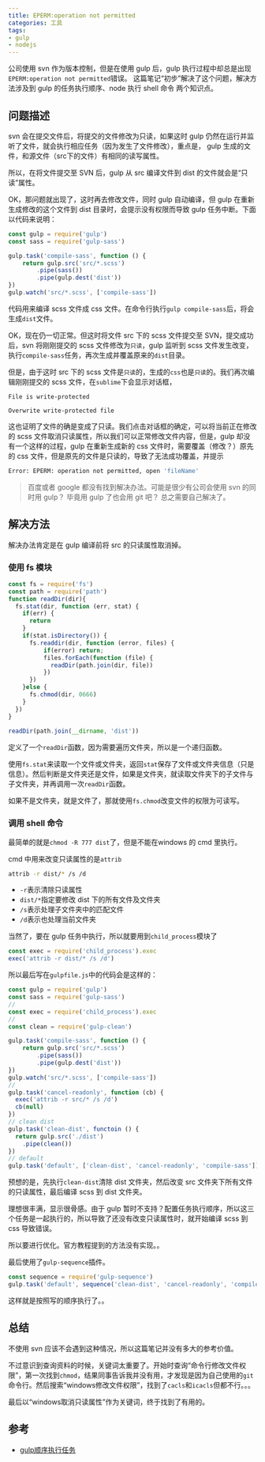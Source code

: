 ```yaml
---
title: EPERM:operation not permitted
categories: 工具
tags:
- gulp
- nodejs
---
```


公司使用 svn 作为版本控制，但是在使用 gulp 后，gulp 执行过程中却总是出现`EPERM:operation not permitted`错误。
这篇笔记“初步”解决了这个问题，解决方法涉及到 gulp 的任务执行顺序、node 执行 shell 命令 两个知识点。

<!--more-->
## 问题描述
svn 会在提交文件后，将提交的文件修改为只读，如果这时 gulp 仍然在运行并监听了文件，就会执行相应任务（因为发生了文件修改），重点是， gulp 生成的文件，和源文件（src下的文件）有相同的读写属性。

所以，在将文件提交至 SVN 后，gulp 从 src 编译文件到 dist 的文件就会是“只读”属性。

OK，那问题就出现了，这时再去修改文件，同时 gulp 自动编译，但 gulp 在重新生成修改的这个文件到 dist 目录时，会提示没有权限而导致 gulp 任务中断。下面以代码来说明：

```javascript
const gulp = require('gulp')
const sass = require('gulp-sass')

gulp.task('compile-sass', function () {
    return gulp.src('src/*.scss')
        .pipe(sass())
        .pipe(gulp.dest('dist'))
})
gulp.watch('src/*.scss', ['compile-sass'])
```

代码用来编译 scss 文件成 css 文件。在命令行执行`gulp compile-sass`后，将会生成`dist`文件。

OK，现在仍一切正常。但这时将文件 src 下的 scss 文件提交至 SVN，提交成功后，svn 将刚刚提交的 scss 文件修改为`只读`，gulp 监听到 scss 文件发生改变，执行`compile-sass`任务，再次生成并覆盖原来的`dist`目录。

但是，由于这时 src 下的 scss 文件是`只读`的，生成的`css`也是`只读`的。我们再次编辑刚刚提交的 scss 文件，在`sublime`下会显示对话框，
```
File is write-protected

Overwrite write-protected file
```
这也证明了文件的确是变成了只读。我们点击对话框的确定，可以将当前正在修改的 scss 文件取消只读属性，所以我们可以正常修改文件内容，但是，gulp 却没有一个这样的过程，gulp 在重新生成新的 css 文件时，需要覆盖（修改？）原先的 css 文件，但是原先的文件是只读的，导致了无法成功覆盖，并提示
```bash
Error: EPERM: operation not permitted, open 'fileName'
```

> 百度或者 google 都没有找到解决办法。可能是很少有公司会使用 svn 的同时用 gulp？ 毕竟用 gulp 了也会用 git 吧？ 总之需要自己解决了。

## 解决方法
解决办法肯定是在 gulp 编译前将 src 的只读属性取消掉。

### 使用 fs 模块
```javascript
const fs = require('fs')
const path = require('path')
function readDir(dir){
  fs.stat(dir, function (err, stat) {
    if(err) {
      return
    }
    if(stat.isDirectory()) {
      fs.readdir(dir, function (error, files) {
          if(error) return;
          files.forEach(function (file) {
            readDir(path.join(dir, file))
          })
      })
    }else {
      fs.chmod(dir, 0666)
    }
  })
}
 
readDir(path.join(__dirname, 'dist'))
```


定义了一个`readDir`函数，因为需要遍历文件夹，所以是一个递归函数。

使用`fs.stat`来读取一个文件或文件夹，返回`stat`保存了文件或文件夹信息（只是信息）。然后判断是文件夹还是文件，如果是文件夹，就读取文件夹下的子文件与子文件夹，并再调用一次`readDir`函数。

如果不是文件夹，就是文件了，那就使用`fs.chmod`改变文件的权限为可读写。

### 调用 shell 命令

最简单的就是`chmod -R 777 dist`了，但是不能在windows 的 cmd 里执行。

cmd 中用来改变只读属性的是`attrib`
```bash
attrib -r dist/* /s /d
```

- `-r`表示清除只读属性
- `dist/*`指定要修改 dist 下的所有文件及文件夹
- `/s`表示处理子文件夹中的匹配文件
- `/d`表示也处理当前文件夹

当然了，要在 gulp 任务中执行，所以就要用到`child_process`模块了
```javascript
const exec = require('child_process').exec
exec('attrib -r dist/* /s /d')
```

所以最后写在`gulpfile.js`中的代码会是这样的：
```javascript
const gulp = require('gulp')
const sass = require('gulp-sass')
//
const exec = require('child_process').exec
//
const clean = require('gulp-clean')

gulp.task('compile-sass', function () {
    return gulp.src('src/*.scss')
        .pipe(sass())
        .pipe(gulp.dest('dist'))
})
gulp.watch('src/*.scss', ['compile-sass'])
//
gulp.task('cancel-readonly', function (cb) {
  exec('attrib -r src/* /s /d')
  cb(null)
})
// clean dist
gulp.task('clean-dist', functoin () {
  return gulp.src('./dist')
    .pipe(clean())
})
// default
gulp.task('default', ['clean-dist', 'cancel-readonly', 'compile-sass'])
```
预想的是，先执行`clean-dist`清除 dist 文件夹，然后改变 src 文件夹下所有文件的只读属性，最后编译 scss 到 dist 文件夹。

理想很丰满，显示很骨感。由于 gulp 暂时不支持？配置任务执行顺序，所以这三个任务是一起执行的，所以导致了还没有改变只读属性时，就开始编译 scss 到 css 导致错误。

所以要进行优化。官方教程提到的方法没有实现。。

最后使用了`gulp-sequence`插件。
```javascript
const sequence = require('gulp-sequence')
gulp.task('default', sequence('clean-dist', 'cancel-readonly', 'compile-sass'))
```
这样就是按照写的顺序执行了。。

## 总结
不使用 svn 应该不会遇到这种情况，所以这篇笔记并没有多大的参考价值。

不过意识到查询资料的时候，关键词太重要了。开始时查询“命令行修改文件权限”，第一次找到`chmod`，结果同事告诉我并没有用，才发现是因为自己使用的`git`命令行。然后搜索“windows修改文件权限”，找到了`cacls`和`icacls`但都不行。。。

最后以“windows取消只读属性”作为关键词，终于找到了有用的。


## 参考

- [gulp顺序执行任务](http://zhangruojun.com/gulpshun-xu-zhi-xing-ren-wu/)

